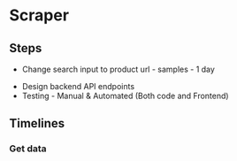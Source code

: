 # Scraper
## Steps
- Change search input to product url - samples - 1 day
<!-- - create csv by scraping using the existing function. 300 of each category. 1 day -->
<!-- - Model Training - stats - 1 day -->
<!-- - demo -> training -> test -> model performance -->
<!-- - Fix UI -->
- Design backend API endpoints
- Testing - Manual & Automated (Both code and Frontend)



## Timelines
### Get data

